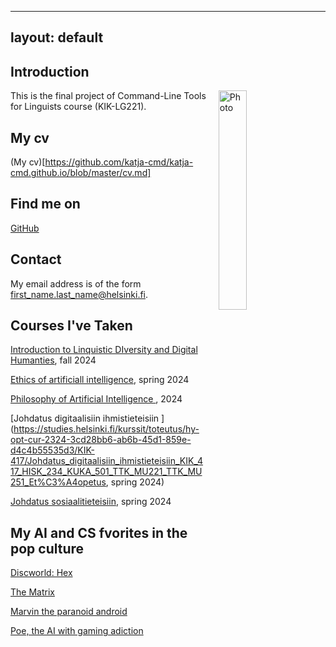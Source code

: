 
---
layout: default
---

## Introduction

<img src="assets/images/me.jpg" alt="Photo" hspace="20" width="30%" align="right"/> This is the final project of Command-Line Tools for Linguists course (KIK-LG221). 

## My cv
(My cv)[https://github.com/katja-cmd/katja-cmd.github.io/blob/master/cv.md]

## Find me on

[GitHub](https://github.com/katja-cmd)

## Contact

My email address is of the form first_name.last_name@helsinki.fi. 

## Courses I've Taken

[Introduction to Linquistic DIversity and Digital Humanties](https://studies.helsinki.fi/kurssit/toteutus/hy-opt-cur-2425-9df97501-21e6-4b8d-9de4-e91303f2ff71/LDA-301), fall 2024

[Ethics of artificiall intelligence](https://studies.helsinki.fi/kurssit/toteutus/hy-opt-cur-2324-e5f774f1-ddd7-4890-be4f-d9501d462795/LDA-C505), spring 2024

[Philosophy of Artificial Intelligence ](https://studies.helsinki.fi/kurssit/toteutus/hy-opt-cur-2324-9fbc2bee-b638-41ea-ac53-35dc54b1515a/LDA-C307), 2024

[Johdatus digitaalisiin ihmistieteisiin ](https://studies.helsinki.fi/kurssit/toteutus/hy-opt-cur-2324-3cd28bb6-ab6b-45d1-859e-d4c4b55535d3/KIK-417/Johdatus_digitaalisiin_ihmistieteisiin_KIK_417_HISK_234_KUKA_501_TTK_MU221_TTK_MU251_Et%C3%A4opetus, spring 2024)

[Johdatus sosiaalitieteisiin](https://studies.helsinki.fi/kurssit/toteutus/otm-3efa51b5-cc9b-4be6-ab84-972b525252d9/SOSK-101), spring 2024

[]()

[]()

[]()

[]()


## My AI and CS fvorites in the pop culture

[Discworld: Hex](https://discworld.fandom.com/wiki/Hex) 

[The Matrix](https://www.imdb.com/title/tt0133093/)

[Marvin the paranoid android](https://en.wikipedia.org/wiki/Marvin_the_Paranoid_Android)

[Poe, the AI with gaming adiction](https://altered-carbon.fandom.com/wiki/Poe)

[]()

[]()

[]()

[]()

[]()


